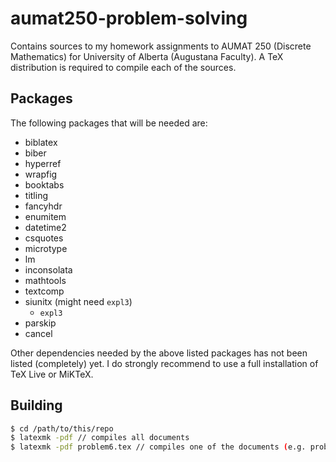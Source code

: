 # aumat250-problem-solving
Contains sources to my homework assignments to AUMAT 250 (Discrete Mathematics) for University of Alberta (Augustana Faculty). A TeX distribution is required to compile each of the sources.

## Packages
The following packages that will be needed are:
- biblatex
- biber
- hyperref
- wrapfig
- booktabs
- titling
- fancyhdr
- enumitem
- datetime2
- csquotes
- microtype
- lm
- inconsolata
- mathtools
- textcomp
- siunitx (might need `expl3`)
  - `expl3`
- parskip
- cancel

Other dependencies needed by the above listed packages has not been listed (completely) yet. I do strongly recommend to use a full installation of TeX Live or MiKTeX.

## Building
```bash
$ cd /path/to/this/repo
$ latexmk -pdf // compiles all documents
$ latexmk -pdf problem6.tex // compiles one of the documents (e.g. problem6.tex)
```